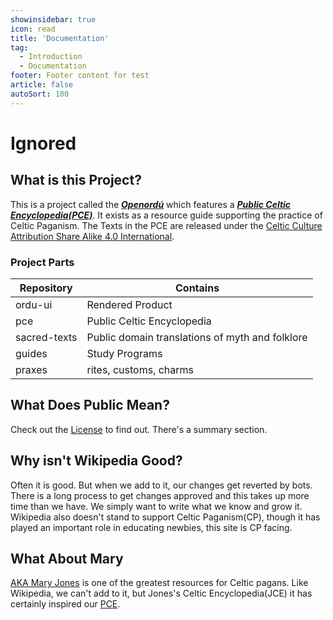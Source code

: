 ```yaml
---
showinsidebar: true
icon: read
title: 'Documentation'
tag:
  - Introduction
  - Documentation
footer: Footer content for test
article: false
autoSort: 100
---
```


# Ignored

## What is this Project?

This is a project called the **_[Openordú](https://www.github.com/openordu/)_** which features a **_[Public Celtic Encyclopedia(PCE)](https://www.github.com/openordu/pce)_**. It exists as a resource guide supporting the practice of Celtic Paganism. The Texts in the PCE are released under the [Celtic Culture Attribution Share Alike 4.0 International](/license.md).

### Project Parts
| Repository   | Contains         |
| ------------ | ---------------- |
| ordu-ui      | Rendered Product |
| pce          | Public Celtic Encyclopedia |
| sacred-texts | Public domain translations of myth and folklore |
| guides       | Study Programs |
| praxes       | rites, customs, charms |

## What Does Public Mean?
Check out the [License](/license.md) to find out. There's a summary section.

## Why isn't Wikipedia Good?

Often it is good. But when we add to it, our changes get reverted by bots. There is a long process to get changes approved and this takes up more time than we have. We simply want to write what we know and grow it. Wikipedia also doesn't stand to support Celtic Paganism(CP), though it has played an important role in educating newbies, this site is CP facing.

## What About Mary

[AKA Mary Jones](http://maryjones.us) is one of the greatest resources for Celtic pagans. Like Wikipedia, we can't add to it, but Jones's Celtic Encyclopedia(JCE) it has certainly inspired our [PCE](/public-celtic-encyclopedia/).